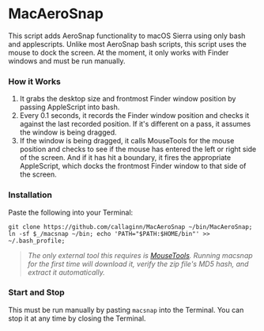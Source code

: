 # MacAeroSnap
This script adds AeroSnap functionality to macOS Sierra using only bash and applescripts. Unlike most AeroSnap bash scripts, this script uses the mouse to dock the screen. At the moment, it only works with Finder windows and must be run manually.

### How it Works

1. It grabs the desktop size and frontmost Finder window position by passing AppleScript into bash.
2. Every 0.1 seconds, it records the Finder window position and checks it against the last recorded position. If it's different on a pass, it assumes the window is being dragged.
3. If the window is being dragged, it calls MouseTools for the mouse position and checks to see if the mouse has entered the left or right side of the screen. And if it has hit a boundary, it fires the appropriate AppleScript, which docks the frontmost Finder window to that side of the screen.

### Installation
Paste the following into your Terminal:
```
git clone https://github.com/callaginn/MacAeroSnap ~/bin/MacAeroSnap; ln -sf $_/macsnap ~/bin; echo 'PATH="$PATH:$HOME/bin"' >> ~/.bash_profile;
```

> *The only external tool this requires is [MouseTools](http://hamsoftengineering.com). Running macsnap for the first time will download it, verify the zip file's MD5 hash, and extract it automatically.*

### Start and Stop

This must be run manually by pasting `macsnap` into the Terminal. You can stop it at any time by closing the Terminal.
